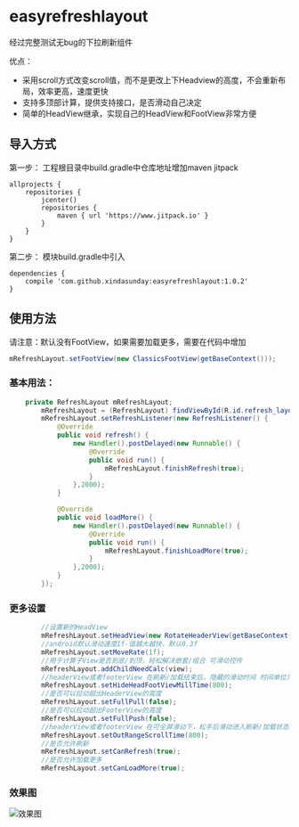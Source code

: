 # easyrefreshlayout
经过完整测试无bug的下拉刷新组件


优点：
- 采用scroll方式改变scroll值，而不是更改上下Headview的高度，不会重新布局，效率更高，速度更快
- 支持多顶部计算，提供支持接口，是否滑动自己决定
- 简单的HeadView继承，实现自己的HeadView和FootView非常方便

## 导入方式
第一步：
工程根目录中build.gradle中仓库地址增加maven jitpack
```
allprojects {
    repositories {
        jcenter()
        repositories {
            maven { url 'https://www.jitpack.io' }
        }
    }
}
```
第二步：
模块build.gradle中引入
```
dependencies {
    compile 'com.github.xindasunday:easyrefreshlayout:1.0.2'
}
```
## 使用方法
请注意：默认没有FootView，如果需要加载更多，需要在代码中增加
```java
mRefreshLayout.setFootView(new ClassicsFootView(getBaseContext()));
```
### 基本用法：

```java
    private RefreshLayout mRefreshLayout;
        mRefreshLayout = (RefreshLayout) findViewById(R.id.refresh_layout);
        mRefreshLayout.setRefreshListener(new RefreshListener() {
            @Override
            public void refresh() {
                new Handler().postDelayed(new Runnable() {
                    @Override
                    public void run() {
                        mRefreshLayout.finishRefresh(true);
                    }
                },2000);
            }

            @Override
            public void loadMore() {
                new Handler().postDelayed(new Runnable() {
                    @Override
                    public void run() {
                        mRefreshLayout.finishLoadMore(true);
                    }
                },2000);
            }
        });

```
### 更多设置
```java
        //设置新的HeadView
        mRefreshLayout.setHeadView(new RotateHeaderView(getBaseContext()));
        //android默认滑动速度1f-值越大越快，默认0.3f
        mRefreshLayout.setMoveRate(1f);
        //用于计算子View是否到底/到顶，轻松解决嵌套/组合 可滑动控件
        mRefreshLayout.addChildNeedCalc(view);
        //headerView或者footerView 在刷新/加载结束后，隐藏的滑动时间 时间单位为毫秒
        mRefreshLayout.setHideHeadFootViewMillTime(800);
        //是否可以拉动超出HeaderView的高度
        mRefreshLayout.setFullPull(false);
        //是否可以拉动超出FooterView的高度
        mRefreshLayout.setFullPush(false);
        //headerView或者footerView 在可全屏滑动下，松手后滑动进入刷新/加载状态的时间
        mRefreshLayout.setOutRangeScrollTime(800);
        //是否允许刷新
        mRefreshLayout.setCanRefresh(true);
        //是否允许加载更多
        mRefreshLayout.setCanLoadMore(true);
```
### 效果图
![效果图](https://github.com/xindasunday/assert/blob/master/easyrefreshlayout/%E4%B8%8B%E6%8B%89%E5%88%B7%E6%96%B0.gif)
